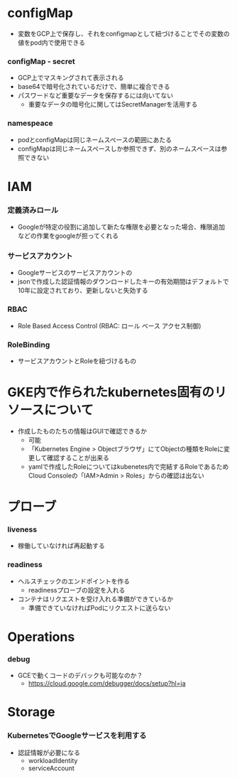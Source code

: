 # configMap
- 変数をGCP上で保存し、それをconfigmapとして紐づけることでその変数の値をpod内で使用できる
### configMap - secret
- GCP上でマスキングされて表示される
- base64で暗号化されているだけで、簡単に複合できる
- パスワードなど重要なデータを保存するには向いてない
  - 重要なデータの暗号化に関してはSecretManagerを活用する
### namespeace
- podとconfigMapは同じネームスペースの範囲にあたる
- configMapは同じネームスペースしか参照できず、別のネームスペースは参照できない


# IAM
### 定義済みロール
- Googleが特定の役割に追加して新たな権限を必要となった場合、権限追加などの作業をgoogleが担ってくれる
### サービスアカウント
- Googleサービスのサービスアカウントの
- jsonで作成した認証情報のダウンロードしたキーの有効期間はデフォルトで10年に設定されており、更新しないと失効する
### RBAC
- Role Based Access Control (RBAC: ロール ベース アクセス制御)
### RoleBinding
- サービスアカウントとRoleを紐づけるもの

# GKE内で作られたkubernetes固有のリソースについて
- 作成したものたちの情報はGUIで確認できるか
  - 可能
  - 「Kubernetes Engine > Objectブラウザ」にてObjectの種類をRoleに変更して確認することが出来る
  - yamlで作成したRoleについてはkubenetes内で完結するRoleであるため Cloud Consoleの「IAM>Admin > Roles」からの確認は出ない

# プローブ
### liveness
- 稼働していなければ再起動する
### readiness
- ヘルスチェックのエンドポイントを作る
  - readinessプローブの設定を入れる
- コンテナはリクエストを受け入れる準備ができているか
  - 準備できていなければPodにリクエストに送らない


# Operations
### debug
- GCEで動くコードのデバックも可能なのか？
  - https://cloud.google.com/debugger/docs/setup?hl=ja


# Storage
### KubernetesでGoogleサービスを利用する
- 認証情報が必要になる 
  - workloadIdentity
  - serviceAccount




